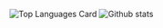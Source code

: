 ![Top Languages Card](https://github-readme-stats.vercel.app/api/top-langs/?username=zhibopotame&layout=compact&card_width=250)
![Github stats](https://github-readme-stats.vercel.app/api?username=zhibopotame&theme=default&show_icons=true&count_private=true&border_radius=20)
